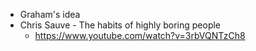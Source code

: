 - Graham's idea
- Chris Sauve - The habits of highly boring people 
    - https://www.youtube.com/watch?v=3rbVQNTzCh8